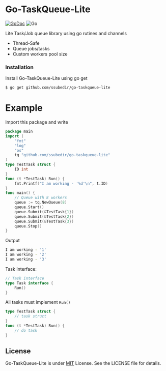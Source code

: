 # Go-TaskQueue-Lite 
[![GoDoc](https://godoc.org/github.com/sparrc/go-ping?status.svg)]()
![Go](https://github.com/ssubedir/go-taskqueue-lite/workflows/Go/badge.svg)

Lite Task/Job queue library using go rutines and channels 
  - Thread-Safe
  - Queue jobs/tasks 
  - Custom workers pool size

### Installation

Install Go-TaskQueue-Lite using go get

```sh
$ go get github.com/ssubedir/go-taskqueue-lite
```
# Example
Import this package and write
```go
package main
import (
	"fmt"
	"log"
	"os"
	tq "github.com/ssubedir/go-taskqueue-lite"
)
type TestTask struct {
	ID int
}
func (t *TestTask) Run() {
	fmt.Printf("I am working - '%d'\n", t.ID)
}
func main() {
	// Queue with 8 workers
	queue := tq.NewQueue(8)
	queue.Start()
	queue.Submit(&TestTask{1})
	queue.Submit(&TestTask{2})
	queue.Submit(&TestTask{3})
	queue.Stop()
}
```


Output
```sh
I am working - '1'
I am working - '2'
I am working - '3'
```


Task Interface:
```go
// Task interface
type Task interface {
	Run()
}
```

All tasks must implement `Run()`

```go
type TestTask struct {
    // task struct
}
func (t *TestTask) Run() {
    // do task
}
```


License
----
Go-TaskQueue-Lite  is under [MIT](https://github.com/ssubedir/go-taskqueue-lite/blob/master/LICENSE) License.
See the LICENSE file for details.

